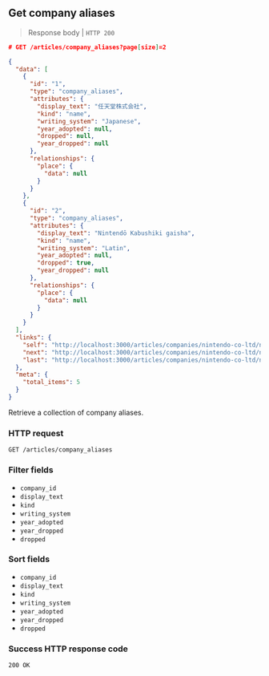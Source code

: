 ## Get company aliases

> Response body | `HTTP 200`

```JSON
# GET /articles/company_aliases?page[size]=2

{
  "data": [
    {
      "id": "1",
      "type": "company_aliases",
      "attributes": {
        "display_text": "任天堂株式会社",
        "kind": "name",
        "writing_system": "Japanese",
        "year_adopted": null,
        "dropped": null,
        "year_dropped": null
      },
      "relationships": {
        "place": {
          "data": null
        }
      }
    },
    {
      "id": "2",
      "type": "company_aliases",
      "attributes": {
        "display_text": "Nintendō Kabushiki gaisha",
        "kind": "name",
        "writing_system": "Latin",
        "year_adopted": null,
        "dropped": true,
        "year_dropped": null
      },
      "relationships": {
        "place": {
          "data": null
        }
      }
    }
  ],
  "links": {
    "self": "http://localhost:3000/articles/companies/nintendo-co-ltd/names?page%5Bnumber%5D=1&page%5Bsize%5D=2",
    "next": "http://localhost:3000/articles/companies/nintendo-co-ltd/names?page%5Bnumber%5D=2&page%5Bsize%5D=2",
    "last": "http://localhost:3000/articles/companies/nintendo-co-ltd/names?page%5Bnumber%5D=3&page%5Bsize%5D=2"
  },
  "meta": {
    "total_items": 5
  }
}
```

Retrieve a collection of company aliases.

### HTTP request

`GET /articles/company_aliases`

### Filter fields

* `company_id`
* `display_text`
* `kind`
* `writing_system`
* `year_adopted`
* `year_dropped`
* `dropped`

### Sort fields

* `company_id`
* `display_text`
* `kind`
* `writing_system`
* `year_adopted`
* `year_dropped`
* `dropped`

### Success HTTP response code

`200 OK`
